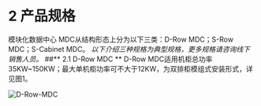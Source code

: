 # **2 产品规格**
模块化数据中心 MDC从结构形态上分为以下三类：D-Row MDC；S-Row MDC；S-Cabinet MDC。
*以下介绍三种规格为典型规格，更多规格请咨询线下销售人员。*
##** 2.1 D-Row MDC **
D-Row MDC适用机柜总功率35KW~150KW；最大单机柜功率可不大于12KW，为双排柜模组式安装形式，详见图1。

![D-Row-MDC](https://user-images.githubusercontent.com/120007711/208233157-9b254185-d47e-4149-ac7c-0e4a683b160d.jpg)
